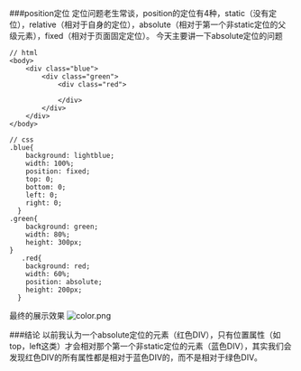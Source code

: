 ###position定位
定位问题老生常谈，position的定位有4种，static（没有定位），relative（相对于自身的定位），absolute（相对于第一个非static定位的父级元素），fixed（相对于页面固定定位）。
今天主要讲一下absolute定位的问题
```
// html
<body>
    <div class="blue">
        <div class="green">
            <div class="red">

            </div>
        </div>
    </div>
</body>
```
```
// css
.blue{
    background: lightblue;
    width: 100%;
    position: fixed;
    top: 0;
    bottom: 0;
    left: 0;
    right: 0;
  }
.green{
    background: green;
    width: 80%;
    height: 300px;
}
   .red{
    background: red;
    width: 60%;
    position: absolute;
    height: 200px;
  }
```
最终的展示效果
![color.png](http://upload-images.jianshu.io/upload_images/2593925-35ad41b2232bcb42.png?imageMogr2/auto-orient/strip%7CimageView2/2/w/1240)

###结论
以前我认为一个absolute定位的元素（红色DIV），只有位置属性（如top，left这类）才会相对那个第一个非static定位的元素（蓝色DIV），其实我们会发现红色DIV的所有属性都是相对于蓝色DIV的，而不是相对于绿色DIV。
